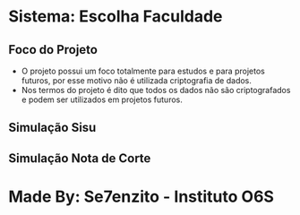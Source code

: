# Sistema: Escolha Faculdade

## Foco do Projeto

- O projeto possui um foco totalmente para estudos e para projetos futuros, por esse motivo não é utilizada criptografia de dados.
- Nos termos do projeto é dito que todos os dados não são criptografados e podem ser utilizados em projetos futuros.

## Simulação Sisu

## Simulação Nota de Corte

# Made By: Se7enzito - Instituto O6S
